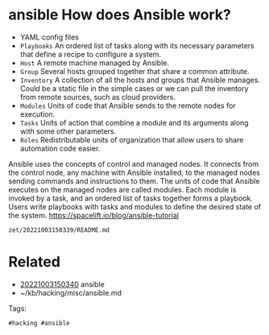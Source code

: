 # ansible How does Ansible work?
- YAML config files
- `Playbooks`   An ordered list of tasks along with its necessary parameters that define a recipe to configure a system.
- `Host`        A remote machine managed by Ansible.
- `Group`       Several hosts grouped together that share a common attribute.
- `Inventory`   A collection of all the hosts and groups that Ansible manages.
Could be a static file in the simple cases or we can pull the inventory from remote sources, such as cloud providers.
- `Modules`     Units of code that Ansible sends to the remote nodes for execution.
- `Tasks`       Units of action that combine a module and its arguments along with some other parameters.
- `Roles`       Redistributable units of organization that allow users to share automation code easier.

Ansible uses the concepts of control and managed nodes.
It connects from the control node, any machine with Ansible installed, to the managed nodes sending commands and instructions to them.
The units of code that Ansible executes on the managed nodes are called modules.
Each module is invoked by a task, and an ordered list of tasks together forms a playbook.
Users write playbooks with tasks and modules to define the desired state of the system.
https://spacelift.io/blog/ansible-tutorial

` zet/20221003150339/README.md `

# Related

- [20221003150340](/zet/20221003150340/README.md) ansible
- ~/kb/hacking/misc/ansible.md

Tags:

    #hacking #ansible 
